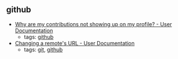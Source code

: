 github 
---
* [Why are my contributions not showing up on my profile? - User Documentation        ](https://help.github.com/articles/why-are-my-contributions-not-showing-up-on-my-profile/)
    * tags: [github](../tags/github.md)
* [Changing a remote's URL - User Documentation        ](https://help.github.com/articles/changing-a-remote-s-url/)
    * tags: [git](../tags/git.md), [github](../tags/github.md)
